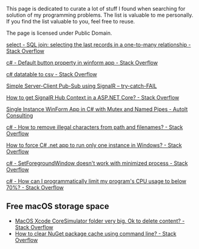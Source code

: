 This page is dedicated to curate a lot of stuff I found when searching for solution of my programming problems.
The list is valuable to me personally.
If you find the list valuable to you, feel free to reuse.

The page is licensed under Public Domain.

[select - SQL join: selecting the last records in a one-to-many relationship - Stack Overflow](https://stackoverflow.com/a/2111420)

[c# - Default button property in winform app - Stack Overflow](https://stackoverflow.com/a/4280232)

[c# datatable to csv - Stack Overflow](https://stackoverflow.com/a/4959869)

[Simple Server-Client Pub-Sub using SignalR &#8211; try-catch-FAIL](https://www.trycatchfail.com/2015/04/06/simple-server-client-pub-sub-using-signalr/)

[How to get SignalR Hub Context in a ASP.NET Core? - Stack Overflow](https://stackoverflow.com/a/46319153)

[Single Instance WinForm App in C# with Mutex and Named Pipes - AutoIt Consulting](https://www.autoitconsulting.com/site/development/single-instance-winform-app-csharp-mutex-named-pipes/)

[c# - How to remove illegal characters from path and filenames? - Stack Overflow](https://stackoverflow.com/a/23182807)

[How to force C# .net app to run only one instance in Windows? - Stack Overflow](https://stackoverflow.com/a/184143)

[c# - SetForegroundWindow doesn&#39;t work with minimized process - Stack Overflow](https://stackoverflow.com/a/27449582)

[c# - How can I programmatically limit my program&#39;s CPU usage to below 70%? - Stack Overflow](https://stackoverflow.com/a/27162528)

## Free macOS storage space

- [MacOS Xcode CoreSimulator folder very big. Ok to delete content? - Stack Overflow](https://stackoverflow.com/a/36305450)
- [How to clear NuGet package cache using command line? - Stack Overflow](https://stackoverflow.com/a/34935038)
